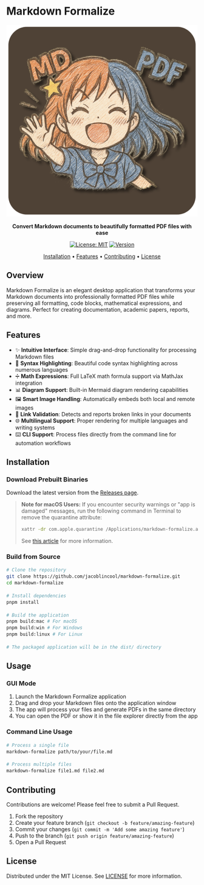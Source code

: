 # Markdown Formalize

<div align="center">

![Markdown Formalize](build/icon.png)

**Convert Markdown documents to beautifully formatted PDF files with ease**

[![License: MIT](https://img.shields.io/badge/License-MIT-blue.svg)](LICENSE)
[![Version](https://img.shields.io/github/v/release/jacoblincool/markdown-formalize?color=brightgreen&label=version)](https://github.com/jacoblincool/markdown-formalize/releases/latest)

[Installation](#installation) •
[Features](#features) •
[Contributing](#contributing) •
[License](#license)

</div>

## Overview

Markdown Formalize is an elegant desktop application that transforms your Markdown documents into professionally formatted PDF files while preserving all formatting, code blocks, mathematical expressions, and diagrams. Perfect for creating documentation, academic papers, reports, and more.

## Features

- ✨ **Intuitive Interface**: Simple drag-and-drop functionality for processing Markdown files
- 🎨 **Syntax Highlighting**: Beautiful code syntax highlighting across numerous languages
- ➗ **Math Expressions**: Full LaTeX math formula support via MathJax integration
- 📊 **Diagram Support**: Built-in Mermaid diagram rendering capabilities
- 🖼️ **Smart Image Handling**: Automatically embeds both local and remote images
- 🔗 **Link Validation**: Detects and reports broken links in your documents
- 🌐 **Multilingual Support**: Proper rendering for multiple languages and writing systems
- ⌨️ **CLI Support**: Process files directly from the command line for automation workflows

## Installation

### Download Prebuilt Binaries

Download the latest version from the [Releases page](https://github.com/jacoblincool/markdown-formalize/releases).

> **Note for macOS Users:** If you encounter security warnings or "app is damaged" messages, run the following command in Terminal to remove the quarantine attribute:
>
> ```bash
> xattr -dr com.apple.quarantine /Applications/markdown-formalize.app
> ```
>
> See [this article](https://disable-gatekeeper.github.io/) for more information.

### Build from Source

```bash
# Clone the repository
git clone https://github.com/jacoblincool/markdown-formalize.git
cd markdown-formalize

# Install dependencies
pnpm install

# Build the application
pnpm build:mac # For macOS
pnpm build:win # For Windows
pnpm build:linux # For Linux

# The packaged application will be in the dist/ directory
```

## Usage

### GUI Mode

1. Launch the Markdown Formalize application
2. Drag and drop your Markdown files onto the application window
3. The app will process your files and generate PDFs in the same directory
4. You can open the PDF or show it in the file explorer directly from the app

### Command Line Usage

```bash
# Process a single file
markdown-formalize path/to/your/file.md

# Process multiple files
markdown-formalize file1.md file2.md
```

## Contributing

Contributions are welcome! Please feel free to submit a Pull Request.

1. Fork the repository
2. Create your feature branch (`git checkout -b feature/amazing-feature`)
3. Commit your changes (`git commit -m 'Add some amazing feature'`)
4. Push to the branch (`git push origin feature/amazing-feature`)
5. Open a Pull Request

## License

Distributed under the MIT License. See [LICENSE](LICENSE) for more information.
